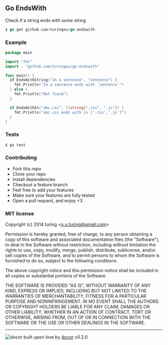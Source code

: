 ## Go EndsWith

Check if a string ends with some string

```go
$ go get github.com/turingou/go-endswith
```

### Example
```go
package main

import "fmt"
import . "github.com/turingou/go-endswith"

func main() {
  if EndsWithString("Im a sentence", "sentence") {
    fmt.Println("Im a sentence ends with `sentence`")
  } else {
    fmt.Println("Not found")
  }

  if EndsWithIn("abc.css", []string{".css", ".js"}) {
    fmt.Println("abc.css ends with in ['.css','.js']")
  }
}
```

### Tests

```bash
$ go test
```

### Contributing
- Fork this repo
- Clone your repo
- Install dependencies
- Checkout a feature branch
- Feel free to add your features
- Make sure your features are fully tested
- Open a pull request, and enjoy <3

### MIT license
Copyright (c) 2014 turing &lt;o.u.turing@gmail.com&gt;

Permission is hereby granted, free of charge, to any person obtaining a copy
of this software and associated documentation files (the &quot;Software&quot;), to deal
in the Software without restriction, including without limitation the rights
to use, copy, modify, merge, publish, distribute, sublicense, and/or sell
copies of the Software, and to permit persons to whom the Software is
furnished to do so, subject to the following conditions:

The above copyright notice and this permission notice shall be included in
all copies or substantial portions of the Software.

THE SOFTWARE IS PROVIDED &quot;AS IS&quot;, WITHOUT WARRANTY OF ANY KIND, EXPRESS OR
IMPLIED, INCLUDING BUT NOT LIMITED TO THE WARRANTIES OF MERCHANTABILITY,
FITNESS FOR A PARTICULAR PURPOSE AND NONINFRINGEMENT. IN NO EVENT SHALL THE
AUTHORS OR COPYRIGHT HOLDERS BE LIABLE FOR ANY CLAIM, DAMAGES OR OTHER
LIABILITY, WHETHER IN AN ACTION OF CONTRACT, TORT OR OTHERWISE, ARISING FROM,
OUT OF OR IN CONNECTION WITH THE SOFTWARE OR THE USE OR OTHER DEALINGS IN
THE SOFTWARE.

---
![docor](https://raw.githubusercontent.com/turingou/docor/master/docor.png)
built upon love by [docor](https://github.com/turingou/docor.git) v0.2.0